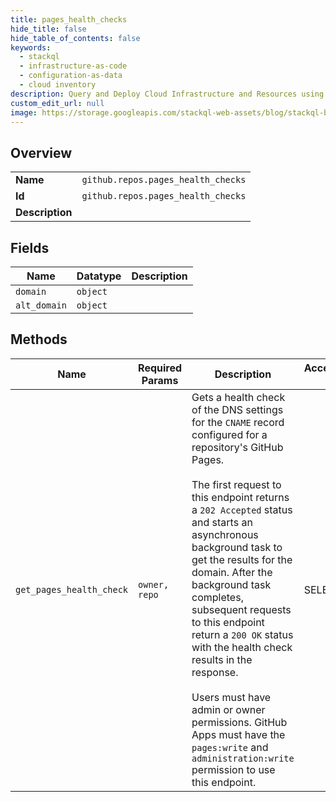 ```yaml
---
title: pages_health_checks
hide_title: false
hide_table_of_contents: false
keywords:
  - stackql
  - infrastructure-as-code
  - configuration-as-data
  - cloud inventory
description: Query and Deploy Cloud Infrastructure and Resources using SQL
custom_edit_url: null
image: https://storage.googleapis.com/stackql-web-assets/blog/stackql-blog-post-featured-image.png
---
```

  
    

## Overview
<table><tbody>
<tr><td><b>Name</b></td><td><code>github.repos.pages_health_checks</code></td></tr>
<tr><td><b>Id</b></td><td><code>github.repos.pages_health_checks</code></td></tr>
<tr><td><b>Description</b></td><td></td></tr>
</tbody></table>

## Fields
| Name | Datatype | Description |
| ---- | -------- | ----------- |
| `domain` | `object` |  |
| `alt_domain` | `object` |  |
## Methods
| Name | Required Params | Description | Accessible by |
| ---- | --------------- | ----------- | ------------- |
| `get_pages_health_check` | `owner, repo` | Gets a health check of the DNS settings for the `CNAME` record configured for a repository's GitHub Pages.<br /><br />The first request to this endpoint returns a `202 Accepted` status and starts an asynchronous background task to get the results for the domain. After the background task completes, subsequent requests to this endpoint return a `200 OK` status with the health check results in the response.<br /><br />Users must have admin or owner permissions. GitHub Apps must have the `pages:write` and `administration:write` permission to use this endpoint. | SELECT |
